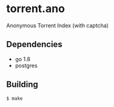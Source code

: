 # torrent.ano

Anonymous Torrent Index (with captcha)

## Dependencies

* go 1.8
* postgres

## Building

    $ make
